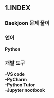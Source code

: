 ## 1.INDEX  
### Baekjoon 문제 풀이
### 언어
**Python**
### 개발 도구  
**-VS code**  
**-PyCharm**  
**-Python Tutor**  
**-Jupyter nootbook**  
